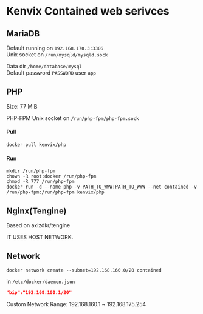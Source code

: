 # Kenvix Contained web serivces

## MariaDB

Default running on `192.168.170.3:3306`   
Unix socket on `/run/mysqld/mysqld.sock`

Data dir `/home/database/mysql`    
Default password `PASSWORD` user `app`

## PHP
Size: 77 MiB

PHP-FPM Unix socket on `/run/php-fpm/php-fpm.sock`

#### Pull

```shell
docker pull kenvix/php
```

#### Run

```shell
mkdir /run/php-fpm
chown -R root:docker /run/php-fpm
chmod -R 777 /run/php-fpm
docker run -d --name php -v PATH_TO_WWW:PATH_TO_WWW --net contained -v /run/php-fpm:/run/php-fpm kenvix/php
```

## Nginx(Tengine)

Based on axizdkr/tengine

IT USES HOST NETWORK.

## Network 

```shell
docker network create --subnet=192.168.160.0/20 contained
```

in `/etc/docker/daemon.json`

```json
"bip":"192.168.180.1/20"
```

Custom Network Range: 192.168.160.1 ~ 192.168.175.254 